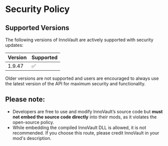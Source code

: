 ﻿# Security Policy

## Supported Versions

The following versions of InnoVault are actively supported with security updates:

| Version | Supported          |
| ------- | ------------------ |
| 1.9.47   | :white_check_mark: |

Older versions are not supported and users are encouraged to always use the latest version of the API for maximum security and functionality.

## Please note:
- Developers are free to use and modify InnoVault’s source code but **must not embed the source code directly** into their mods, as it violates the open-source policy.
- While embedding the compiled InnoVault DLL is allowed, it is not recommended. If you choose this route, please credit InnoVault in your mod's description.
